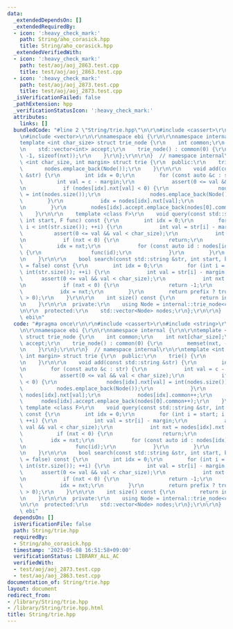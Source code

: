 ```yaml
---
data:
  _extendedDependsOn: []
  _extendedRequiredBy:
  - icon: ':heavy_check_mark:'
    path: String/aho_corasick.hpp
    title: String/aho_corasick.hpp
  _extendedVerifiedWith:
  - icon: ':heavy_check_mark:'
    path: test/aoj/aoj_2863.test.cpp
    title: test/aoj/aoj_2863.test.cpp
  - icon: ':heavy_check_mark:'
    path: test/aoj/aoj_2873.test.cpp
    title: test/aoj/aoj_2873.test.cpp
  _isVerificationFailed: false
  _pathExtension: hpp
  _verificationStatusIcon: ':heavy_check_mark:'
  attributes:
    links: []
  bundledCode: "#line 2 \"String/trie.hpp\"\n\r\n#include <cassert>\r\n#include <string>\r\
    \n#include <vector>\r\n\r\nnamespace ebi {\r\n\r\nnamespace internal {\r\n\r\n\
    template <int char_size> struct trie_node {\r\n    int common;\r\n    int nxt[char_size];\r\
    \n    std::vector<int> accept;\r\n    trie_node() : common(0) {\r\n        memset(nxt,\
    \ -1, sizeof(nxt));\r\n    }\r\n};\r\n\r\n}  // namespace internal\r\n\r\ntemplate\
    \ <int char_size, int margin> struct trie {\r\n  public:\r\n    trie() {\r\n \
    \       nodes.emplace_back(Node());\r\n    }\r\n\r\n    void add(const std::string\
    \ &str) {\r\n        int idx = 0;\r\n        for (const auto &c : str) {\r\n \
    \           int val = c - margin;\r\n            assert(0 <= val && val < char_size);\r\
    \n            if (nodes[idx].nxt[val] < 0) {\r\n                nodes[idx].nxt[val]\
    \ = int(nodes.size());\r\n                nodes.emplace_back(Node());\r\n    \
    \        }\r\n            idx = nodes[idx].nxt[val];\r\n            nodes[idx].common++;\r\
    \n        }\r\n        nodes[idx].accept.emplace_back(nodes[0].common++);\r\n\
    \    }\r\n\r\n    template <class F>\r\n    void query(const std::string &str,\
    \ int start, F func) const {\r\n        int idx = 0;\r\n        for (int i = start;\
    \ i < int(str.size()); ++i) {\r\n            int val = str[i] - margin;\r\n  \
    \          assert(0 <= val && val < char_size);\r\n            int nxt = nodes[idx].nxt[val];\r\
    \n            if (nxt < 0) {\r\n                return;\r\n            }\r\n \
    \           idx = nxt;\r\n            for (const auto id : nodes[idx].accept)\
    \ {\r\n                func(id);\r\n            }\r\n        }\r\n        return;\r\
    \n    }\r\n\r\n    bool search(const std::string &str, int start, bool prefix\
    \ = false) const {\r\n        int idx = 0;\r\n        for (int i = start; i <\
    \ int(str.size()); ++i) {\r\n            int val = str[i] - margin;\r\n      \
    \      assert(0 <= val && val < char_size);\r\n            int nxt = nodes[idx].nxt[val];\r\
    \n            if (nxt < 0) {\r\n                return -1;\r\n            }\r\n\
    \            idx = nxt;\r\n        }\r\n        return prefix ? true : (nodes[idx].accept.size()\
    \ > 0);\r\n    }\r\n\r\n    int size() const {\r\n        return int(nodes.size());\r\
    \n    }\r\n\r\n  private:\r\n    using Node = internal::trie_node<char_size>;\r\
    \n\r\n  protected:\r\n    std::vector<Node> nodes;\r\n};\r\n\r\n}  // namespace\
    \ ebi\n"
  code: "#pragma once\r\n\r\n#include <cassert>\r\n#include <string>\r\n#include <vector>\r\
    \n\r\nnamespace ebi {\r\n\r\nnamespace internal {\r\n\r\ntemplate <int char_size>\
    \ struct trie_node {\r\n    int common;\r\n    int nxt[char_size];\r\n    std::vector<int>\
    \ accept;\r\n    trie_node() : common(0) {\r\n        memset(nxt, -1, sizeof(nxt));\r\
    \n    }\r\n};\r\n\r\n}  // namespace internal\r\n\r\ntemplate <int char_size,\
    \ int margin> struct trie {\r\n  public:\r\n    trie() {\r\n        nodes.emplace_back(Node());\r\
    \n    }\r\n\r\n    void add(const std::string &str) {\r\n        int idx = 0;\r\
    \n        for (const auto &c : str) {\r\n            int val = c - margin;\r\n\
    \            assert(0 <= val && val < char_size);\r\n            if (nodes[idx].nxt[val]\
    \ < 0) {\r\n                nodes[idx].nxt[val] = int(nodes.size());\r\n     \
    \           nodes.emplace_back(Node());\r\n            }\r\n            idx =\
    \ nodes[idx].nxt[val];\r\n            nodes[idx].common++;\r\n        }\r\n  \
    \      nodes[idx].accept.emplace_back(nodes[0].common++);\r\n    }\r\n\r\n   \
    \ template <class F>\r\n    void query(const std::string &str, int start, F func)\
    \ const {\r\n        int idx = 0;\r\n        for (int i = start; i < int(str.size());\
    \ ++i) {\r\n            int val = str[i] - margin;\r\n            assert(0 <=\
    \ val && val < char_size);\r\n            int nxt = nodes[idx].nxt[val];\r\n \
    \           if (nxt < 0) {\r\n                return;\r\n            }\r\n   \
    \         idx = nxt;\r\n            for (const auto id : nodes[idx].accept) {\r\
    \n                func(id);\r\n            }\r\n        }\r\n        return;\r\
    \n    }\r\n\r\n    bool search(const std::string &str, int start, bool prefix\
    \ = false) const {\r\n        int idx = 0;\r\n        for (int i = start; i <\
    \ int(str.size()); ++i) {\r\n            int val = str[i] - margin;\r\n      \
    \      assert(0 <= val && val < char_size);\r\n            int nxt = nodes[idx].nxt[val];\r\
    \n            if (nxt < 0) {\r\n                return -1;\r\n            }\r\n\
    \            idx = nxt;\r\n        }\r\n        return prefix ? true : (nodes[idx].accept.size()\
    \ > 0);\r\n    }\r\n\r\n    int size() const {\r\n        return int(nodes.size());\r\
    \n    }\r\n\r\n  private:\r\n    using Node = internal::trie_node<char_size>;\r\
    \n\r\n  protected:\r\n    std::vector<Node> nodes;\r\n};\r\n\r\n}  // namespace\
    \ ebi"
  dependsOn: []
  isVerificationFile: false
  path: String/trie.hpp
  requiredBy:
  - String/aho_corasick.hpp
  timestamp: '2023-05-08 16:51:58+09:00'
  verificationStatus: LIBRARY_ALL_AC
  verifiedWith:
  - test/aoj/aoj_2873.test.cpp
  - test/aoj/aoj_2863.test.cpp
documentation_of: String/trie.hpp
layout: document
redirect_from:
- /library/String/trie.hpp
- /library/String/trie.hpp.html
title: String/trie.hpp
---
```

